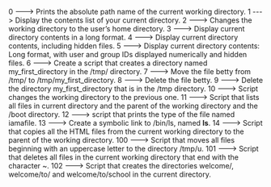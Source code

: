 0 ---> Prints the absolute path name of the current working directory.
1 ---> Display the contents list of your current directory.
2 ---> Changes the working directory to the user’s home directory.
3 ---> Display current directory contents in a long format.
4 ---> Display current directory contents, including hidden files.
5 ---> Display current directory contents: Long format, with user and group IDs displayed numerically and hidden files.
6 ---> Create a script that creates a directory named my_first_directory in the /tmp/ directory.
7 ---> Move the file betty from /tmp/ to /tmp/my_first_directory.
8 ---> Delete the file betty.
9 ---> Delete the directory my_first_directory that is in the /tmp directory.
10 ---> Script changes the working directory to the previous one.
11 ---> Script that lists all files in current directory and the parent of the working directory and the /boot directory.
12 ---> script that prints the type of the file named iamafile.
13 ---> Create a symbolic link to /bin/ls, named __ls__.
14 ---> Script that copies all the HTML files from the current working directory to the parent of the working directory.
100 ---> Script that moves all files beginning with an uppercase letter to the directory /tmp/u.
101 ---> Script that deletes all files in the current working directory that end with the character ~.
102 ---> Script that creates the directories welcome/, welcome/to/ and welcome/to/school in the current directory.
